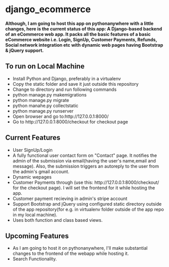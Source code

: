 # django_ecommerce
<p><b>Although, I am going to host this app on pythonanywhere with a little changes, here is the current status of this app: A Django-based backend of an eCommerce web app. It packs all the basic features of a basic eCommerce website i.e. Login, SignUp, Customer Payments, Refunds, Social network integration etc with dynamic web pages having Bootstrap & jQuery support.</b></p>

<h2>To run on Local Machine</h2>
<ul>
<li> Install Python and Django, preferably in a virtualenv</li>
<li> Copy the static folder and save it just outside this repository</li>
<li>Change to directory and run following commands</li>
<li>python manage.py makemigrations</li>
<li>python manage.py migrate</li>
<li> python manahe.py collectstatic</li>
<li> python manage.py runserver</li>
<li> Open browser and go to:http://127.0.0.1:8000/ </li>
<li> Go to http://127.0.0.1:8000/checkout for checkout page</li>
</ul>

<h2>Current Features</h2>
<ul>
<li>User SignUp/Login</li>
<li>A fully functional user contact form  on "Contact" page. It notifies the admin of the submission via email(having the user's name,email and message). Also, the submission triggers an autoreply to the user from the admin's gmail account.</li>
<li>Dynamic wepages</li>
<li>Customer Payments through (use this: http://127.0.0.1:8000/checkout/ for the checkout page). I will set the frontend for it while hosting the app.</li>
<li>Customer payment recieving in admin's stripe account</li>
<li>Support Bootstrap and jQuery using configured static directory outside of the app repository(for e.g. in virtualenv folder outside of the app repo in my local machine).</li>
<li>Uses both function and class based views.</li>
</ul>

<h2>Upcoming Features</h2>
<ul>
<li> As I am going to host it on pythonanywhere, I'll make substantial changes to the frontend of the webapp while hosting it.</li>
<li>Search Functionality.</li>
